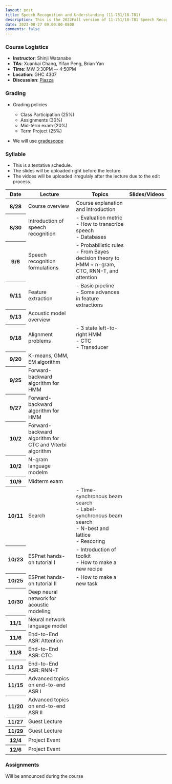 ```yaml
---
layout: post
title: Speech Recognition and Understanding (11-751/18-781)
description: This is the 2022Fall version of 11-751/18-781 Speech Recognition and Understanding
date: 2023-08-27 09:00:00-0800
comments: false
---
```


<!---
### The Course Overview

Description here
--->

### Course Logistics

* <strong>Instructor</strong>: Shinji Watanabe
* <strong>TAs</strong>: Xuankai Chang, Yifan Peng, Brian Yan
* <strong>Time</strong>: MW 3:30PM -- 4:50PM
* <strong>Location</strong>: GHC 4307
* <strong>Discussion</strong>: [Piazza](https://piazza.com/cmu/fall2023/1175118781/)

<!---
### Course Objectives
--->

### Grading

- Grading policies
  - Class Participation (25%)
  - Assignments (30%)
  - Mid-term exam (20%)
  - Term Project (25%)

- We will use [gradescope](https://www.gradescope.com/courses/564396)

### Syllable
- This is a tentative schedule.
- The slides will be uploaded right before the lecture.
- The vidoes will be uploaded irregulaly after the lecture due to the edit process.
<table class="table">
  <thead>
    <tr>
      <th scope="col">Date</th>
      <th scope="col">Lecture</th>
      <th scope="col">Topics</th>
      <th scope="col">Slides/Videos</th>
    </tr>
  </thead>
  <tbody>
    <tr>
      <th scope="row">8/28</th>
      <td>Course overview</td>
      <td>Course explanation and introduction</td>
      <td></td>
    </tr>
    <tr>
      <th scope="row">8/30</th>
      <td>Introduction of speech recognition</td>
      <td>
     	- Evaluation metric <br>
    	- How to transcribe speech <br>
    	- Databases
      </td>
      <td></td>
    </tr>
    <tr>
      <th scope="row">9/6</th>
      <td>Speech recognition formulations</td>
      <td>
      	- Probabilistic rules <br>
      	- From Bayes decision theory to HMM + n-gram, CTC, RNN-T, and attention
      </td>
      <td></td>
    </tr>
    <tr>
      <th scope="row">9/11</th>
      <td>Feature extraction</td>
      <td>
      	- Basic pipeline <br>
      	- Some advances in feature extractions
      </td>
      <td></td>
    </tr>
    <tr>
      <th scope="row">9/13</th>
      <td>Acoustic model overview</td>
      <td>
      </td>
      <td></td>
    </tr>
    <tr>
      <th scope="row">9/18</th>
      <td>Alignment problems</td>
      <td>
      - 3 state left-to-right HMM <br>
      - CTC <br>
      - Transducer
      </td>
      <td></td>
    </tr>
    <tr>
      <th scope="row">9/20</th>
      <td>K-means, GMM, EM algorithm</td>
      <td>
      </td>
      <td></td>
    </tr>
    <tr>
      <th scope="row">9/25</th>
      <td>Forward-backward algorithm for HMM</td>
      <td>
      </td>
      <td></td>
    </tr>
    <tr>
      <th scope="row">9/27</th>
      <td>Forward-backward algorithm for HMM</td>
      <td>
      </td>
      <td></td>
    </tr>
    <tr>
      <th scope="row">10/2</th>
      <td>Forward-backward algorithm for CTC and Viterbi algorithm</td>
      <td>
      </td>
      <td></td>
    </tr>
    <tr>
      <th scope="row">10/2</th>
      <td>N-gram language modelm</td>
      <td>
      </td>
      <td></td>
    </tr>
    <tr>
      <th scope="row">10/9</th>
      <td>Midterm exam</td>
      <td>
      </td>
      <td></td>
    </tr>
    <tr>
      <th scope="row">10/11</th>
      <td>Search</td>
      <td>
      	- Time-synchronous beam search <br>
      	- Label-synchronous beam search <br>
      	- N-best and lattice <br>
      	- Rescoring <br>
      </td>
      <td></td>
    </tr>
    <tr>
      <th scope="row">10/23</th>
      <td>ESPnet hands-on tutorial I</td>
      <td>
        - Introduction of toolkit <br>
        - How to make a new recipe
      </td>
      <td></td>
    </tr>
    <tr>
      <th scope="row">10/25</th>
      <td>ESPnet hands-on tutorial II</td>
      <td>
        - How to make a new task
      </td>
      <td></td>
    </tr>
    <tr>
      <th scope="row">10/30</th>
      <td>Deep neural network for acoustic modeling</td>
      <td>
      </td>
      <td></td>
    </tr>
    <tr>
      <th scope="row">11/1</th>
      <td>Neural network language model</td>
      <td>
      </td>
      <td></td>
    </tr>
    <tr>
      <th scope="row">11/6</th>
      <td>End-to-End ASR: Attention</td>
      <td>
      </td>
      <td></td>
    </tr>
    <tr>
      <th scope="row">11/8</th>
      <td>End-to-End ASR: CTC</td>
      <td>
      </td>
      <td></td>
    </tr>
    <tr>
      <th scope="row">11/13</th>
      <td>End-to-End ASR: RNN-T</td>
      <td>
      </td>
      <td></td>
    </tr>
    <tr>
      <th scope="row">11/15</th>
      <td>Advanced topics on end-to-end ASR I</td>
      <td>
      </td>
      <td></td>
    </tr>
    <tr>
      <th scope="row">11/20</th>
      <td>Advanced topics on end-to-end ASR II</td>
      <td>
      </td>
      <td></td>
    </tr>
    <tr>
      <th scope="row">11/27</th>
      <td>Guest Lecture</td>
      <td>
      </td>
      <td></td>
    </tr>
    <tr>
      <th scope="row">11/29</th>
      <td>Guest Lecture</td>
      <td>
      </td>
      <td></td>
    </tr>
    <tr>
      <th scope="row">12/4</th>
      <td>Project Event</td>
      <td>
      </td>
      <td></td>
    </tr>
    <tr>
      <th scope="row">12/6</th>
      <td>Project Event</td>
      <td>
      </td>
      <td></td>
    </tr>
  </tbody>
</table>


### Assignments

Will be announced during the course

